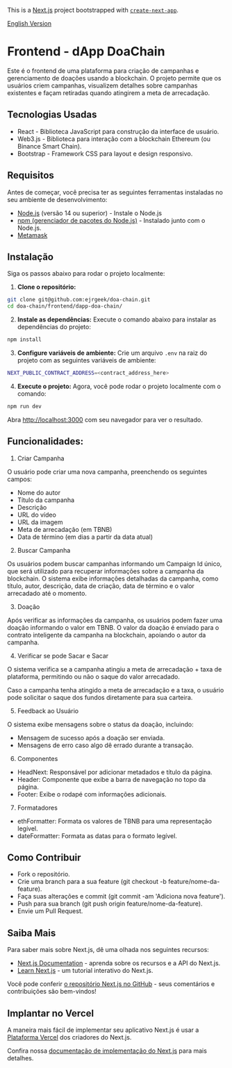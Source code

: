 
This is a [Next.js](https://nextjs.org) project bootstrapped with [`create-next-app`](https://nextjs.org/docs/pages/api-reference/create-next-app).

[English Version](README.md)

# Frontend - dApp DoaChain

Este é o frontend de uma plataforma para criação de campanhas e gerenciamento de doações usando a blockchain. O projeto permite que os usuários criem campanhas, visualizem detalhes sobre campanhas existentes e façam retiradas quando atingirem a meta de arrecadação.

## Tecnologias Usadas
- React - Biblioteca JavaScript para construção da interface de usuário.
- Web3.js - Biblioteca para interação com a blockchain Ethereum (ou Binance Smart Chain).
- Bootstrap - Framework CSS para layout e design responsivo.



## Requisitos
Antes de começar, você precisa ter as seguintes ferramentas instaladas no seu ambiente de desenvolvimento:

- [Node.js](https://nodejs.org/) (versão 14 ou superior) - Instale o Node.js
- [npm (gerenciador de pacotes do Node.js)](https://www.npmjs.com/) - Instalado junto com o Node.js.
- [Metamask](https://metamask.io/)

## Instalação
Siga os passos abaixo para rodar o projeto localmente:

1. **Clone o repositório:**
```bash
git clone git@github.com:ejrgeek/doa-chain.git
cd doa-chain/frontend/dapp-doa-chain/
```

2. **Instale as dependências:** Execute o comando abaixo para instalar as dependências do projeto:
```bash
npm install
```
3. **Configure variáveis de ambiente:** Crie um arquivo ```.env``` na raiz do projeto com as seguintes variáveis de ambiente:
```bash
NEXT_PUBLIC_CONTRACT_ADDRESS=<contract_address_here>
```
4. **Execute o projeto:** Agora, você pode rodar o projeto localmente com o comando:
```bash
npm run dev
```

Abra [http://localhost:3000](http://localhost:3000) com seu navegador para ver o resultado.

## Funcionalidades:
1. Criar Campanha

O usuário pode criar uma nova campanha, preenchendo os seguintes campos:

- Nome do autor
- Título da campanha
- Descrição
- URL do vídeo
- URL da imagem
- Meta de arrecadação (em TBNB)
- Data de término (em dias a partir da data atual)

2. Buscar Campanha

Os usuários podem buscar campanhas informando um Campaign Id único, que será utilizado para recuperar informações sobre a campanha da blockchain. O sistema exibe informações detalhadas da campanha, como título, autor, descrição, data de criação, data de término e o valor arrecadado até o momento.

3. Doação

Após verificar as informações da campanha, os usuários podem fazer uma doação informando o valor em TBNB. O valor da doação é enviado para o contrato inteligente da campanha na blockchain, apoiando o autor da campanha.

4. Verificar se pode Sacar e Sacar

O sistema verifica se a campanha atingiu a meta de arrecadação + taxa de plataforma, permitindo ou não o saque do valor arrecadado.

Caso a campanha tenha atingido a meta de arrecadação e a taxa, o usuário pode solicitar o saque dos fundos diretamente para sua carteira.

5. Feedback ao Usuário

O sistema exibe mensagens sobre o status da doação, incluindo:

- Mensagem de sucesso após a doação ser enviada.
- Mensagens de erro caso algo dê errado durante a transação.


6. Componentes

- HeadNext: Responsável por adicionar metadados e título da página.
- Header: Componente que exibe a barra de navegação no topo da página.
- Footer: Exibe o rodapé com informações adicionais.


7. Formatadores

- ethFormatter: Formata os valores de TBNB para uma representação legível.
- dateFormatter: Formata as datas para o formato legível.

## Como Contribuir

- Fork o repositório.
- Crie uma branch para a sua feature (git checkout -b feature/nome-da-feature).
- Faça suas alterações e commit (git commit -am 'Adiciona nova feature').
- Push para sua branch (git push origin feature/nome-da-feature).
- Envie um Pull Request.


## Saiba Mais

Para saber mais sobre Next.js, dê uma olhada nos seguintes recursos:

- [Next.js Documentation](https://nextjs.org/docs) - aprenda sobre os recursos e a API do Next.js.
- [Learn Next.js](https://nextjs.org/learn-pages-router) - um tutorial interativo do Next.js.

Você pode conferir [o repositório Next.js no GitHub](https://github.com/vercel/next.js) - seus comentários e contribuições são bem-vindos!

## Implantar no Vercel

A maneira mais fácil de implementar seu aplicativo Next.js é usar a [Plataforma Vercel](https://vercel.com/new?utm_medium=default-template&filter=next.js&utm_source=create-next-app&utm_campaign=create-next-app-readme) dos criadores do Next.js.

Confira nossa [documentação de implementação do Next.js](https://nextjs.org/docs/pages/building-your-application/deploying) para mais detalhes.
